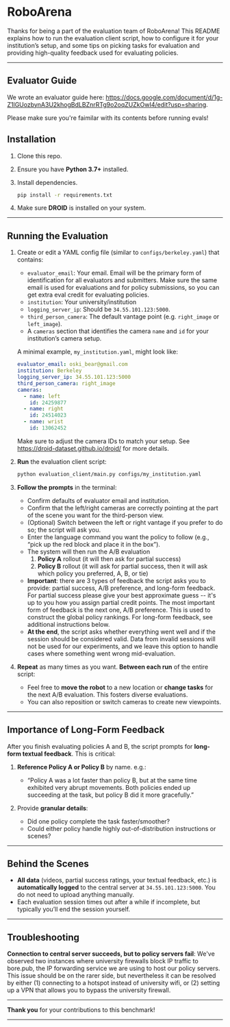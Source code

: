 # RoboArena

Thanks for being a part of the evaluation team of RoboArena! This README explains how to run the evaluation client script, how to configure it for your institution’s setup, and some tips on picking tasks for evaluation and providing high-quality feedback used for evaluating policies.

---

## Evaluator Guide

We wrote an evaluator guide here: https://docs.google.com/document/d/1g-Z1lGUozbynA3U2khogBdLBZnrRTg9o2oqZUZkOwI4/edit?usp=sharing. 

Please make sure you're faimilar with its contents before running evals!

## Installation

1. Clone this repo.
2. Ensure you have **Python 3.7+** installed.
3. Install dependencies.

   ```bash
   pip install -r requirements.txt
   ```
   
4. Make sure **DROID** is installed on your system.

---

## Running the Evaluation

1. Create or edit a YAML config file (similar to `configs/berkeley.yaml`) that contains:
   - `evaluator_email`: Your email. Email will be the primary form of identification for all evaluators and submitters. Make sure the same email is used for evaluations and for policy submissions, so you can get extra eval credit for evaluating policies. 
   - `institution`: Your university/institution
   - `logging_server_ip`: Should be `34.55.101.123:5000`.
   - `third_person_camera`: The default vantage point (e.g. `right_image` or `left_image`).
   - A `cameras` section that identifies the camera `name` and `id` for your institution’s camera setup.

   A minimal example, `my_institution.yaml`, might look like:
   ```yaml
   evaluator_email: oski_bear@gmail.com
   institution: Berkeley
   logging_server_ip: 34.55.101.123:5000
   third_person_camera: right_image
   cameras:
     - name: left
       id: 24259877
     - name: right
       id: 24514023
     - name: wrist
       id: 13062452
   ```
   Make sure to adjust the camera IDs to match your setup. See https://droid-dataset.github.io/droid/ for more details.

3. **Run** the evaluation client script:

   ```bash
   python evaluation_client/main.py configs/my_institution.yaml
   ```

4. **Follow the prompts** in the terminal:
   - Confirm defaults of evaluator email and institution.
   - Confirm that the left/right cameras are correctly pointing at the part of the scene you want for the third-person view.
   - (Optional) Switch between the left or right vantage if you prefer to do so; the script will ask you.
   - Enter the language command you want the policy to follow (e.g., “pick up the red block and place it in the box”).
   - The system will then run the A/B evaluation
     1. **Policy A** rollout (it will then ask for partial success)
     2. **Policy B** rollout (it will ask for partial success, then it will ask which policy you preferred, A, B, or tie)
   - **Important**: there are 3 types of feedback the script asks you to provide: partial success, A/B preference, and long-form feedback. For partial success please give your best approximate guess -- it's up to you how you assign partial credit points. The most important form of feedback is the next one, A/B preference. This is used to construct the global policy rankings. For long-form feedback, see additional instructions below.
   - **At the end**, the script asks whether everything went well and if the session should be considered valid. Data from invalid sessions will not be used for our experiments, and we leave this option to handle cases where something went wrong mid-evaluation.

6. **Repeat** as many times as you want. **Between each run** of the entire script:
   - Feel free to **move the robot** to a new location or **change tasks** for the next A/B evaluation. This fosters diverse evaluations. 
   - You can also reposition or switch cameras to create new viewpoints.

---

## Importance of Long-Form Feedback

After you finish evaluating policies A and B, the script prompts for **long-form textual feedback**. This is critical:

1. **Reference Policy A or Policy B** by name. e.g.:
   - “Policy A was a lot faster than policy B, but at the same time exhibited very abrupt movements. Both policies ended up succeeding at the task, but policy B did it more gracefully.”

2. Provide **granular details**:
   - Did one policy complete the task faster/smoother?
   - Could either policy handle highly out-of-distribution instructions or scenes?

---

## Behind the Scenes

- **All data** (videos, partial success ratings, your textual feedback, etc.) is **automatically logged** to the central server at `34.55.101.123:5000`. You do not need to upload anything manually.
- Each evaluation session times out after a while if incomplete, but typically you’ll end the session yourself.

---

## Troubleshooting

**Connection to central server succeeds, but to policy servers fail**: We've observed two instances where university firewalls block IP traffic to bore.pub, the IP forwarding service we are using to host our policy servers. This issue should be on the rarer side, but nevertheless it can be resolved by either (1) connecting to a hotspot instead of university wifi, or (2) setting up a VPN that allows you to bypass the university firewall.

---

**Thank you** for your contributions to this benchmark!

---

